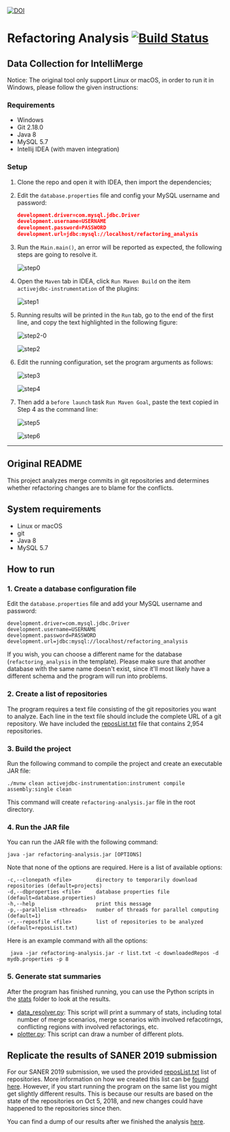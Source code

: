 [![DOI](https://zenodo.org/badge/141192128.svg)](https://zenodo.org/badge/latestdoi/141192128)

# Refactoring Analysis [![Build Status](https://travis-ci.com/ualberta-smr/RefactoringsInMergeCommits.svg?branch=master)](https://travis-ci.com/ualberta-smr/RefactoringsInMergeCommits)
## Data Collection for IntelliMerge

Notice: The original tool only support Linux or macOS, in order to run it in Windows, please follow the given instructions:

### Requirements

- Windows
- Git 2.18.0
- Java 8
- MySQL 5.7
- Intellij IDEA (with maven integration)

### Setup

1. Clone the repo and open it with IDEA, then import the dependencies;

2. Edit the `database.properties` file and config your MySQL username and password:

   ```json
   development.driver=com.mysql.jdbc.Driver
   development.username=USERNAME
   development.password=PASSWORD
   development.url=jdbc:mysql://localhost/refactoring_analysis
   ```

3. Run the `Main.main()`, an error will be reported as expected, the following steps are going to resolve it.

   ![step0](https://github.com/Symbolk/RefactoringsInMergeCommits/blob/master/screenshots/step0.png)

4. Open the `Maven` tab in IDEA, click `Run Maven Build` on the item `activejdbc-instrumentation` of the plugins:

   ![step1](https://github.com/Symbolk/RefactoringsInMergeCommits/blob/master/screenshots/step1.png)

5. Running results will be printed in the `Run` tab, go to the end of the first line, and copy the text highlighted in the following figure:

   ![step2-0](https://github.com/Symbolk/RefactoringsInMergeCommits/blob/master/screenshots/Step2-0.png)

   ![step2](https://github.com/Symbolk/RefactoringsInMergeCommits/blob/master/screenshots/step2.png)

5. Edit the running configuration, set the program arguments as follows:

   ![step3](https://github.com/Symbolk/RefactoringsInMergeCommits/blob/master/screenshots/step3.png)

   ![step4](https://github.com/Symbolk/RefactoringsInMergeCommits/blob/master/screenshots/step4.png)

6. Then add a `before launch` task `Run Maven Goal`, paste the text copied in Step 4 as the command line:

   ![step5](https://github.com/Symbolk/RefactoringsInMergeCommits/blob/master/screenshots/step5.png)

   ![step6](https://github.com/Symbolk/RefactoringsInMergeCommits/blob/master/screenshots/step6.png)

---

## Original README

This project analyzes merge commits in git repositories and determines whether refactoring changes are to blame for the conflicts.


## System requirements
* Linux or macOS
* git
* Java 8
* MySQL 5.7

## How to run

### 1. Create a database configuration file
Edit the `database.properties` file and add your MySQL username and password:
```
development.driver=com.mysql.jdbc.Driver
development.username=USERNAME
development.password=PASSWORD
development.url=jdbc:mysql://localhost/refactoring_analysis
```
If you wish, you can choose a different name for the database (`refactoring_analysis` in the template). Please make sure that another database with the same name doesn't exist, since it'll most likely have a different schema and the program will run into problems.

### 2. Create a list of repositories
The program requires a text file consisting of the git repositories you want to analyze. Each line in the text file should   include the complete URL of a git repository. We have included the [reposList.txt](reposList.txt) file that contains 2,954 repositories.

### 3. Build the project
Run the following command to compile the project and create an executable JAR file:
```
./mvnw clean activejdbc-instrumentation:instrument compile assembly:single clean
```
This command will create `refactoring-analysis.jar` file in the root directory.

### 4. Run the JAR file
You can run the JAR file with the following command:
 ```
 java -jar refactoring-analysis.jar [OPTIONS]
 ```
 Note that none of the options are required. Here is a list of available options:
 ```
 -c,--clonepath <file>        directory to temporarily download repositories (default=projects)
 -d,--dbproperties <file>     database properties file (default=database.properties)
 -h,--help                    print this message
 -p,--parallelism <threads>   number of threads for parallel computing (default=1)
 -r,--reposfile <file>        list of repositories to be analyzed (default=reposList.txt)
 ```
 Here is an example command with all the options:
 ```
  java -jar refactoring-analysis.jar -r list.txt -c downloadedRepos -d mydb.properties -p 8 
 ```
 ### 5. Generate stat summaries
 After the program has finished running, you can use the Python scripts in the [stats](stats) folder to look at the results.
 - [data_resolver.py](stats/data_resolver.py): This script will print a summary of stats, including total number of merge scenarios, merge scenarios with involved refacotirngs, conflicting regions with involved refactorings, etc.
 - [plotter.py](stats/plotter.py): This script can draw a number of different plots.

 ## Replicate the results of SANER 2019 submission
For our SANER 2019 submission, we used the provided [reposList.txt](reposList.txt) list of repositories. More information on how we created this list can be [found here](dataset). However, if you start running the program on the same list you might get slightly different results. This is because our results are based on the state of the repositories on Oct 5, 2018, and new changes could have happened to the repositories since then.

You can find a dump of our results after we finished the analysis [here](https://github.com/ualberta-smr/refactoring-analysis-results).
